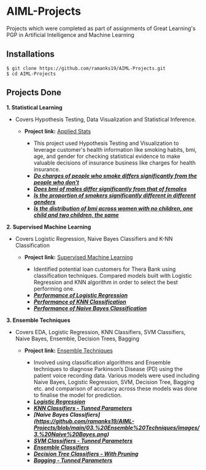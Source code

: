 # AIML-Projects
Projects which were completed as part of assignments of Great Learning's PGP in Artificial Intelligence and Machine Learning

## Installations
```
$ git clone https://github.com/ramanks19/AIML-Projects.git
$ cd AIML-Projects
```

## Projects Done
**1. Statistical Learning**
   - Covers Hypothesis Testing, Data Visualization and Statistical Inference.
      - **Project link:** [Applied Stats](https://github.com/ramanks19/AIML-Projects/blob/main/01.%20Applied%20Statistics/Project%201%20-%20Statistical%20Learning_Healthcare.ipynb)
         - This project used Hypothesis Testing and Visualization to leverage customer's health information like smoking habits, bmi, age, and gender for checking statistical evidence
           to make valuable decisions of insurance business like charges for health insurance.
         
         * ***[Do charges of people who smoke differs significantly from the people who don't](https://github.com/ramanks19/AIMLProjects/blob/main/01.%20Applied%20Statistics/images/1.%20people%20who%20smoke%20differ%20significantly%20from%20the%20people%20that%20don't.png)***
         * ***[Does bmi of males differ significantly from that of females](https://github.com/ramanks19/AIMLProjects/blob/main/01.%20Applied%20Statistics/images/2.%20bmi%20of%20males%20differ%20significantly%20from%20that%20of%20females.png)***
         * ***[Is the proportion of smokers significantly different in different genders](https://github.com/ramanks19/AIMLProjects/blob/main/01.%20Applied%20Statistics/images/3.%20proportion%20of%20smokers%20significantly%20different%20in%20different%20genders.png)***
         * ***[Is the distribution of bmi across women with no children, one child and two children, the same](https://github.com/ramanks19/AIMLProjects/blob/main/01.%20Applied%20Statistics/images/4.%20distribution%20of%20bmi%20across%20women%20with%20no%20children%2C%20one%20child%20and%20two%20children%2C%20the%20same.png)***

**2. Supervised Machine Learning**
   - Covers Logistic Regression, Naive Bayes Classifiers and K-NN Classification
      - **Project link:** [Supervised Machine Learning](https://github.com/ramanks19/AIML-Projects/blob/main/02.%20Supervised%20Machine%20Learning/Project%202%20-%20Supervised%20Learning_Banking.ipynb)
        - Identified potential loan customers for Thera Bank using classification techniques. Compared models built with Logistic Regression and KNN algorithm in order to select the best performing one.
        
        * ***[Performance of Logistic Regression](https://github.com/sharmapratik88/AIML-Projects/blob/master/02_Supervised%20Machine%20Learning/images/personal_loan.png)***
        * ***[Performance of KNN Classification](https://github.com/ramanks19/AIML-Projects/blob/main/02.%20Supervised%20Machine%20Learning/images/2.%20KNN.png)***
        * ***[Performance of Naive Bayes Classification](https://github.com/ramanks19/AIML-Projects/blob/main/02.%20Supervised%20Machine%20Learning/images/3.%20Naive%20Bayes.png)***

**3. Ensemble Techniques**
   - Covers EDA, Logistic Regression, KNN Classifiers, SVM Classifiers, Naive Bayes, Ensemble, Decision Trees, Bagging
      - **Project link:** [Ensemble Techniques](https://github.com/ramanks19/AIML-Projects/blob/main/03.%20Ensemble%20Techniques/Project%203%20-%20Ensemble%20Learning_Medical.ipynb)
         - Involved using classification algorithms and Ensemble techniques to diagnose Parkinson’s Disease (PD) using the patient voice recording data. Various models were used including Naive Bayes, Logistic Regression, SVM, Decision Tree, Bagging etc. and comparison of accuracy across these models was done to finalise the model for prediction.
        
        * ***[Logistic Regression](https://github.com/ramanks19/AIML-Projects/blob/main/03.%20Ensemble%20Techniques/images/1.%20Logistic%20Regression.png)***
        * ***[KNN Classifiers - Tunned Parameters](https://github.com/ramanks19/AIML-Projects/blob/main/03.%20Ensemble%20Techniques/images/2.%20KNN.png)***
		* ***[Naive Bayes Classifiers] (https://github.com/ramanks19/AIML-Projects/blob/main/03.%20Ensemble%20Techniques/images/3.%20Naive%20Bayes.png)*** 
		* ***[SVM Classifiers - Tunned Parameters](https://github.com/ramanks19/AIML-Projects/blob/main/03.%20Ensemble%20Techniques/images/4.%20SVM.png)***
		* ***[Ensemble Classifiers](https://github.com/ramanks19/AIML-Projects/blob/main/03.%20Ensemble%20Techniques/images/5.%20Ensemble.png)***
        * ***[Decision Tree Classifiers - With Pruning](https://github.com/ramanks19/AIML-Projects/blob/main/03.%20Ensemble%20Techniques/images/6.%20Decision%20Trees.png)***
		* ***[Bagging - Tunned Parameters](https://github.com/ramanks19/AIML-Projects/blob/main/03.%20Ensemble%20Techniques/images/7.%20Bagging.png)***
